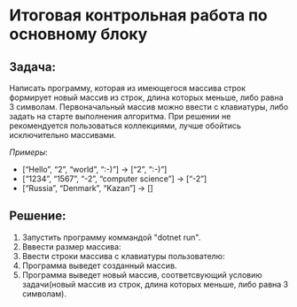 # Итоговая контрольная работа по основному блоку
## Задача: 
Написать программу, которая из имеющегося массива строк формирует новый массив из строк, длина которых меньше, либо равна 3 символам. Первоначальный массив можно ввести с клавиатуры, либо задать на старте выполнения алгоритма. При решении не рекомендуется пользоваться коллекциями, лучше обойтись исключительно массивами.

*Примеры*:
- [“Hello”, “2”, “world”, “:-)”] → [“2”, “:-)”]
- [“1234”, “1567”, “-2”, “computer science”] → [“-2”]
- [“Russia”, “Denmark”, “Kazan”] → []
## Решение: 
1. Запустить программу коммандой "dotnet run".
2. Вввести размер массива:
3. Ввести строки массива с клавиатуры пользователю: 
4. Программа выведет созданный массив.
5. Программа выведет новый массив, соответсвующий условию задачи(новый массив из строк, длина которых меньше, либо равна 3 символам).